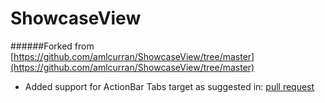 ShowcaseView
============

######Forked from [https://github.com/amlcurran/ShowcaseView/tree/master](https://github.com/amlcurran/ShowcaseView/tree/master)

- Added support for ActionBar Tabs target as suggested in: [pull request](https://github.com/tuliomonteazul/ShowcaseView/commit/59bf427e4a3719858ddc78429003195c008d7e74)
